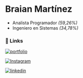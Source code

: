 
# Braian Martínez

* Analista Programador *(59,26%)*
* Ingeniero en Sistemas *(34,78%)*
 
### 🔗 Links

[![portfolio](https://img.shields.io/badge/my_portfolio-000?style=for-the-badge&logo=ko-fi&logoColor=white)]()

[![Instagram](https://img.shields.io/badge/instagram-000?style=for-the-badge&logo=instagram&logoColor=white)](https://www.instagram.com/braianmartineztecnico.gp?igsh=MTVseGxxdTZ5ZG1keQ==)

[![linkedin](https://img.shields.io/badge/linkedin-000?style=for-the-badge&logo=linkedin&logoColor=white)](https://www.linkedin.com/in/braian-martínez-b430401a0)

